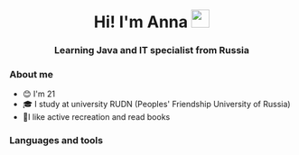 <h1 align="center">Hi! I'm Anna
<img src="https://github.com/blackcater/blackcater/raw/main/images/Hi.gif" height="32"/></h1>
<h3 align="center">Learning Java and IT specialist from Russia</h3>
<h3 align="left">About me</h3>
<ul>
  <li>😊 I'm 21</li>
  <li>🎓 I study at university RUDN (Peoples' Friendship University of Russia)</li>
  <li>🌳I like active recreation and read books</li>  
</ul>
<h3 align="left">Languages and tools</h3>
